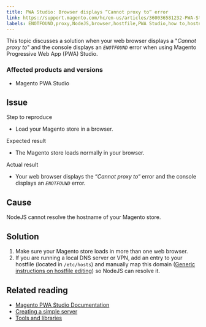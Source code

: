```yaml
---
title: PWA Studio: Browser displays “Cannot proxy to“ error
link: https://support.magento.com/hc/en-us/articles/360036581232-PWA-Studio-Browser-displays-Cannot-proxy-to-error
labels: ENOTFOUND,proxy,NodeJS,browser,hostfile,PWA Studio,how to,hostname
---
```


<p>This topic discusses a solution when your web browser displays a "<em>Cannot proxy to</em>" and the console displays an <em><code class="language-clike">ENOTFOUND</code></em> error when using Magento Progressive Web App (PWA) Studio.</p>
<h3>Affected products and versions</h3>
<ul>
<li>Magento PWA Studio</li>
</ul>
<h2>Issue</h2>
<p>Step to reproduce</p>
<ul>
<li>Load your Magento store in a browser.</li>
</ul>
<p>Expected result</p>
<ul>
<li>The Magento store loads normally in your browser.</li>
</ul>
<p>Actual result</p>
<ul>
<li>Your web browser displays the “<em>Cannot proxy to“</em> error and the console displays an <em><code class="language-clike">ENOTFOUND</code></em> error.</li>
</ul>
<h2>Cause</h2>
<p>NodeJS cannot resolve the hostname of your Magento store.</p>
<h2>Solution</h2>
<ol>
<li>Make sure your Magento store loads in more than one web browser.</li>
<li>If you are running a local DNS server or VPN, add an entry to your hostfile (located in <code>/etc/hosts</code>) and manually map this domain (<a href="https://linuxize.com/post/how-to-edit-your-hosts-file/">Generic instructions on hostfile editing</a>) so NodeJS can resolve it.</li>
</ol>
<h2>Related reading</h2>
<ul>
<li><a href="https://magento.github.io/pwa-studio/">Magento PWA Studio Documentation</a></li>
<li><a href="https://magento.github.io/pwa-studio/tutorials/hello-upward/simple-server/">Creating a simple server</a></li>
<li><a href="https://magento.github.io/pwa-studio/technologies/tools-libraries/">Tools and libraries</a></li>
</ul>